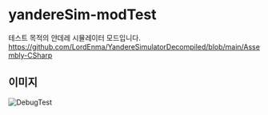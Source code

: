 # yandereSim-modTest
테스트 목적의 얀데레 시뮬레이터 모드입니다.  
https://github.com/LordEnma/YandereSimulatorDecompiled/blob/main/Assembly-CSharp

## 이미지
![DebugTest](https://github.com/user-attachments/assets/8962765a-15d0-42a4-b04b-ba7e4743eb2a)
